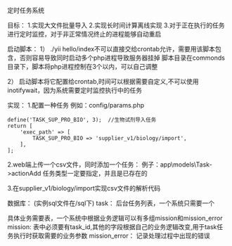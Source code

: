 定时任务系统

目标：
1.实现大文件批量导入
2.实现长时间计算离线实现
3.对于正在执行的任务进行定时监控，对于非正常情况终止的进程能够自动重启

启动脚本：
1） ./yii hello/index不可以直接交给crontab允许，需要用该脚本包含，否则容易导致同时启动多个php进程导致服务器挂掉
	脚本目录在commonds目录下，脚本将php进程控制在3个以内，可以自己调整

2） 启动脚本将它配置给crontab,时间可以根据需要自定义,不可以使用inotifywait，因为系统需要定时监控执行中的任务

实现：
1.配置一种任务
	例如：config/params.php
	
	define('TASK_SUP_PRO_BIO', 3);  //生物试剂导入任务
	return [
	    'exec_path' => [
	        TASK_SUP_PRO_BIO => 'supplier_v1/biology/import',
	    ],
	];
	
2.web端上传一个csv文件，同时添加一个任务：
	例子：app\models\Task->actionAdd
	任务类型一定要指定，并且是已存在的

3.在supplier_v1/biology/import实现csv文件的解析代码

数据库：
(实例sql文件在/sql下)
task： 后台任务列表，一个系统只需要一个

具体业务需要表，一个系统中根据业务逻辑可以有多组mission和mission_error
mission:	表中必须要有task_id,其他的字段根据自己的业务逻辑改变,用于task任务执行时获取需要的业务参数
mission_error：	记录处理过程中出现的错误
